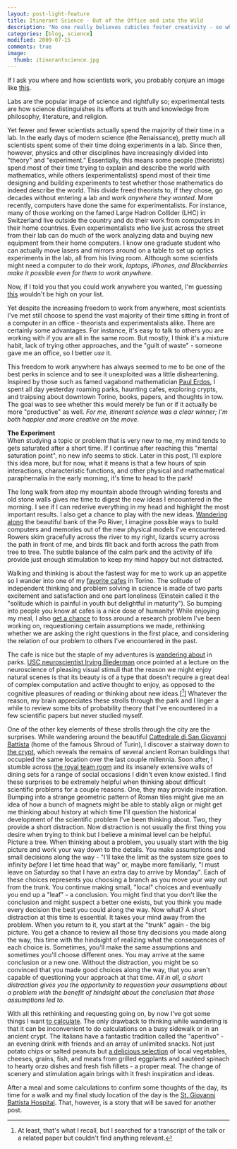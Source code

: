 ```yaml
---
layout: post-light-feature
title: Itinerant Science - Out of the Office and into the Wild
description: "No one really believes cubicles foster creativity - so why do work in them?"
categories: [blog, science]
modified: 2009-07-15
comments: true
image:
  thumb: itinerantscience.jpg
---
```

If I ask you where and how scientists work, you probably conjure an image like [this](http://djstrouse.com/images/madscientist.gif).

Labs are the popular image of science and rightfully so; experimental tests are how science distinguishes its efforts at truth and knowledge from philosophy, literature, and religion.

Yet fewer and fewer scientists actually spend the majority of their time in a lab. In the early days of modern science (the Renaissance), pretty much all scientists spent some of their time doing experiments in a lab. Since then, however, physics and other disciplines have increasingly divided into "theory" and "experiment." Essentially, this means some people (theorists) spend most of their time trying to explain and describe the world with mathematics, while others (experimentalists) spend most of their time designing and building experiments to test whether those mathematics do indeed describe the world. This divide freed theorists to, if they chose, go decades without entering a lab and <em>work anywhere they wanted</em>. More recently, computers have done the same for experimentalists. For instance, many of those working on the famed Large Hadron Collider (LHC) in Switzerland live outside the country and do their work from computers in their home countries. Even experimentalists who live just across the street from their lab can do much of the work analyzing data and buying new equipment from their home computers. I know one graduate student who can actually move lasers and mirrors around on a table to set up optics experiments in the lab, all from his living room. Although some scientists might need a computer to do their work, <em>laptops, iPhones, and Blackberries make it possible even for them to work anywhere</em>.

Now, if I told you that you could work anywhere you wanted, I'm guessing [this](http://djstrouse.com/images/cubicle.jpg) wouldn't be high on your list.

Yet despite the increasing freedom to work from anywhere, most scientists I've met still choose to spend the vast majority of their time sitting in front of a computer in an office - theorists and experimentalists alike. There are certainly some advantages. For instance, it's easy to talk to others you are working with if you are all in the same room. But mostly, I think it's a mixture habit, lack of trying other approaches, and the "guilt of waste" - someone gave me an office, so I better <em>use </em>it.

This freedom to work anywhere has always seemed to me to be one of the best perks in science and to see it unexploited was a little disheartening. Inspired by those such as famed vagabond mathematician <a href="http://en.wikipedia.org/wiki/Paul_ErdÅ‘s">Paul Erdos</a>, I spent all day yesterday roaming parks, haunting cafes, exploring crypts, and traipsing about downtown Torino, books, papers, and thoughts in tow. The goal was to see whether this would merely be fun or if it actually be more "productive" as well. <em>For me, itinerant science was a clear winner; I'm both happier and more creative on the move.</em>

<strong>The Experiment</strong><br>
When studying a topic or problem that is very new to me, my mind tends to gets saturated after a short time. If I continue after reaching this "mental saturation point", no new info seems to stick. Later in this post, I'll explore this idea more, but for now, what it means is that a few hours of spin interactions, characteristic functions, and other physical and mathematical paraphernalia in the early morning, it's time to head to the park!

The long walk from atop my mountain abode through winding forests and old stone walls gives me time to digest the new ideas I encountered in the morning. I see if I can rederive everything in my head and highlight the most important results. I also get a chance to play with the new ideas. [Wandering along](http://www.djstrouse.com/images/itinerantscience.jpg) the beautiful bank of the Po River, I imagine possible ways to build computers and memories out of the new physical models I've encountered. Rowers skim gracefully across the river to my right, lizards scurry across the path in front of me, and birds flit back and forth across the path from tree to tree. The subtle balance of the calm park and the activity of life provide just enough stimulation to keep my mind happy but not distracted.

Walking and thinking is about the fastest way for me to work up an appetite so I wander into one of my <a href="http://www.ohmiobio.it/">favorite cafes</a> in Torino. The solitude of independent thinking and problem solving in science is made of two parts excitement and satisfaction and one part loneliness (Einstein called it the "solitude which is painful in youth but delightful in maturity"). So bumping into people you know at cafes is a nice dose of humanity! While enjoying my meal, I also [get a chance](http://www.djstrouse.com/images/ohmiobioworking.jpg) to toss around a research problem I've been working on, requestioning certain assumptions we made, rethinking whether we are asking the right questions in the first place, and considering the relation of our problem to others I've encountered in the past.

The cafe is nice but the staple of my adventures is [wandering about](http://www.djstrouse.com/images/parcorealeworking.jpg) in parks. <a href="http://geon.usc.edu/~biederman/">USC neuroscientist Irving Biederman</a> once pointed at a lecture on the neuroscience of pleasing visual stimuli that the reason we might enjoy natural scenes is that its beauty is of a type that doesn't require a great deal of complex computation and active thought to enjoy, as opposed to the cognitive pleasures of reading or thinking about new ideas.[[^1]] Whatever the reason, my brain appreciates these strolls through the park and I linger a while to review some bits of probability theory that I've encountered in a few scientific papers but never studied myself.

One of the other key elements of these strolls through the city are the surprises. While wandering around the beautiful <a href="http://images.google.com/images?f=q&source=s_q&abauth=81f30381:Crt8rG8YOJHrKPnP-XlE7hsJBg4&view=text&q=Cattedrale%20di%20San%20Giovanni%20Battista&hl=en&um=1&ie=UTF-8&sa=N&tab=wi">Cattedrale di San Giovanni Battista</a> (home of the famous Shroud of Turin), I discover a stairway down to [the crypt](http://www.djstrouse.com/images/torinocrypt.jpg), which reveals the remains of several ancient Roman buildings that occupied the same location over the last couple millennia. Soon after, I stumble across [the royal team room](http://www.djstrouse.com/images/torinoroyaltearoom.jpg) and its insanely extensive walls of dining sets for a range of social occasions I didn't even know existed. I find these surprises to be extremely helpful when thinking about difficult scientific problems for a couple reasons. One, they may provide inspiration. Bumping into a strange geometric pattern of Roman tiles might give me an idea of how a bunch of magnets might be able to stably align or might get me thinking about history at which time I'll question the historical development of the scientific problem I've been thinking about. Two, they provide a short distraction. Now distraction is not usually the first thing you desire when trying to think but I believe a minimal level can be helpful. Picture a tree. When thinking about a problem, you usually start with the big picture and work your way down to the details. You make assumptions and small decisions along the way - "I'll take the limit as the system size goes to infinity <em>before</em> I let time head that way" or, maybe more familiarly, "I must leave on Saturday so that I have an extra day to arrive by Monday". Each of these choices represents you choosing a branch as you move your way out from the trunk. You continue making small, "local" choices and eventually you end up a "leaf" - a conclusion. You might find that you don't like the conclusion and might suspect a better one exists, but you think you made every decision the best you could along the way. Now what? A short distraction at this time is essential. It takes your mind away from the problem. When you return to it, you start at the "trunk" again - the big picture. You get a chance to review all those tiny decisions you made along the way, this time with the hindsight of realizing what the consequences of each choice is. Sometimes, you'll make the same assumptions and sometimes you'll choose different ones. You may arrive at the same conclusion or a new one. Without the distraction, you might be so convinced that you made good choices along the way, that you aren't capable of questioning your approach at that time. <em>All in all, a short distraction gives you the opportunity to requestion your assumptions about a problem with the benefit of hindsight about the conclusion that those assumptions led to.</em>

With all this rethinking and requesting going on, by now I've got some things I want [to calculate](http://www.djstrouse.com/images/lobelixworking.jpg). The only drawback to thinking while wandering is that it can be inconvenient to do calculations on a busy sidewalk or in an ancient crypt. The Italians have a fantastic tradition called the "aperitivo" - an evening drink with friends and an array of unlimited snacks. Not just potato chips or salted peanuts but [a delicious selection](http://www.djstrouse.com/images/lobelixaperitivo.jpg) of local vegetables, cheeses, grains, fish, and meats from grilled eggplants and sautéed spinach to hearty orzo dishes and fresh fish fillets - a proper meal. The change of scenery and stimulation again brings with it fresh inspiration and ideas. 

After a meal and some calculations to confirm some thoughts of the day, its time for a walk and my final study location of the day is the [St. Giovanni Battista Hospital](http://www.djstrouse.com/images/torinohospital.jpg). That, however, is a story that will be saved for another post.

[^1]: At least, that's what I recall, but I searched for a transcript of the talk or a related paper but couldn't find anything relevant.